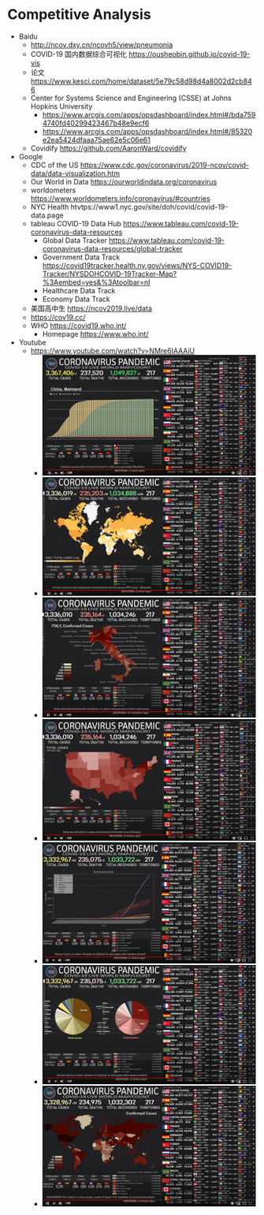 # Competitive Analysis

- Baidu
  - http://ncov.dxy.cn/ncovh5/view/pneumonia
  - COVID-19 国内数据综合可视化 https://ousheobin.github.io/covid-19-vis
  - 论文 https://www.kesci.com/home/dataset/5e79c58d98d4a8002d2cb846
  - Center for Systems Science and Engineering (CSSE) at Johns Hopkins University 
    - https://www.arcgis.com/apps/opsdashboard/index.html#/bda7594740fd40299423467b48e9ecf6
    - https://www.arcgis.com/apps/opsdashboard/index.html#/85320e2ea5424dfaaa75ae62e5c06e61
  - Covidify https://github.com/AaronWard/covidify
- Google
  - CDC of the US https://www.cdc.gov/coronavirus/2019-ncov/covid-data/data-visualization.htm
  - Our World in Data https://ourworldindata.org/coronavirus
  - worldometers https://www.worldometers.info/coronavirus/#countries
  - NYC Health htvtps://www1.nyc.gov/site/doh/covid/covid-19-data.page
  - tableau COVID-19 Data Hub https://www.tableau.com/covid-19-coronavirus-data-resources
    - Global Data Tracker https://www.tableau.com/covid-19-coronavirus-data-resources/global-tracker
    - Government Data Track https://covid19tracker.health.ny.gov/views/NYS-COVID19-Tracker/NYSDOHCOVID-19Tracker-Map?%3Aembed=yes&%3Atoolbar=nI
    - Healthcare Data Track
    - Economy Data Track
  - 美国高中生 https://ncov2019.live/data
  - https://cov19.cc/
  - WHO https://covid19.who.int/
    - Homepage https://www.who.int/
- Youtube
  - https://www.youtube.com/watch?v=NMre6IAAAiU
    - ![](Annotation%202020-05-02%20021156.png)
    - ![](Annotation%202020-05-02%20021257.png)
    - ![](Annotation%202020-05-02%20021320.png)
    - ![](Annotation%202020-05-02%20021335.png)
    - ![](Annotation%202020-05-02%20021357.png)
    - ![](Annotation%202020-05-02%20021406.png)
    - ![](Annotation%202020-05-02%20021432.png)

